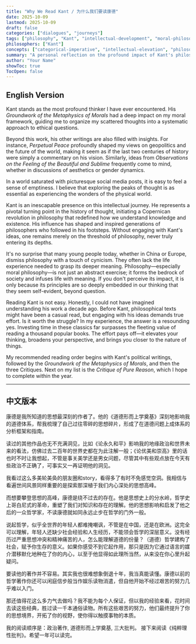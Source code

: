 ```yaml
---
title: "Why We Read Kant / 为什么我们要读康德"
date: 2025-10-09
lastmod: 2025-10-09
draft: false
categories: ["dialogues", "journeys"]
tags: ["philosophy", "Kant", "intellectual-development", "moral-philosophy"]
philosophers: ["Kant"]
concepts: ["categorical-imperative", "intellectual-elevation", "philosophical-thinking"]
summary: "A personal reflection on the profound impact of Kant's philosophy and why engaging with his work remains essential for intellectual growth."
author: "Your Name"
showToc: true
TocOpen: false
---
```


## English Version

Kant stands as the most profound thinker I have ever encountered. His *Groundwork of the Metaphysics of Morals* had a deep impact on my moral framework, guiding me to organize my scattered thoughts into a systematic approach to ethical questions.

Beyond this work, his other writings are also filled with insights. For instance, *Perpetual Peace* profoundly shaped my views on geopolitics and the future of the world, making it seem as if the last two centuries of history were simply a commentary on his vision. Similarly, ideas from *Observations on the Feeling of the Beautiful and Sublime* frequently come to mind, whether in discussions of aesthetics or gender dynamics.

In a world saturated with picturesque social media posts, it is easy to feel a sense of emptiness. I believe that exploring the peaks of thought is as essential as experiencing the wonders of the physical world.

Kant is an inescapable presence on this intellectual journey. He represents a pivotal turning point in the history of thought, initiating a Copernican revolution in philosophy that redefined how we understand knowledge and existence. His influence has shaped and inspired generations of philosophers who followed in his footsteps. Without engaging with Kant's ideas, one remains merely on the threshold of philosophy, never truly entering its depths.

It's no surprise that many young people today, whether in China or Europe, dismiss philosophy with a touch of cynicism. They often lack the life experience needed to grasp its deeper meaning. Philosophy—especially moral philosophy—is not just an abstract exercise; it forms the bedrock of society and infuses life with meaning. If you don't perceive its impact, it is only because its principles are so deeply embedded in our thinking that they seem self-evident, beyond question.

Reading Kant is not easy. Honestly, I could not have imagined understanding his work a decade ago. Before Kant, philosophical texts might have been a casual read, but engaging with his ideas demands true effort. Is it worth the struggle? In my experience, the answer is a resounding yes. Investing time in these classics far surpasses the fleeting value of reading a thousand popular books. The effort pays off—it elevates your thinking, broadens your perspective, and brings you closer to the nature of things.

My recommended reading order begins with Kant's political writings, followed by the *Groundwork of the Metaphysics of Morals*, and then the three Critiques. Next on my list is the *Critique of Pure Reason*, which I hope to complete within the year.

---

## 中文版本

康德是我所知道的思想最深刻的作者了。他的《道德形而上学奠基》深刻地影响我的道德体系，帮我梳理了自己过往零碎的思想碎片，形成了在道德问题上成体系的分析框架和指南。

读过的其他作品也无不充满洞见，比如《论永久和平》影响我的地缘政治和世界未来的看法，仿佛过去二百年的世界史都在为此注解一般；《论优美和崇高》里的话也时不时让我想起，不管是事关美学还是男女问题，尽管其中有些观点放在今天有些政治不正确了，可事实又一再证明他的洞见。

我看过这么多美轮美奂的朋友圈和story，看得多了有时不免感觉空洞。我相信与看遍世间风景同样重要的是探索那深植于我们内心深处的思想高峰。

而想要攀登思想的高峰，康德是绕不过去的存在。他是思想史上的分水岭，哲学史上哥白尼式的革命，重塑了我们对知识和存在的理解。他的思想影响和启发了他之后的一众哲学家，不读康德就如同永远止步在哲学的门外一般。

说起哲学，似乎全世界的年轻人都难掩嘲讽，不管是在中国，还是在欧洲。这完全可以理解，年轻人还缺少社会经验和人生经历，不能领会哲学的深层意义。没有经历过严重思想冲突和精神痛苦的人，怎么能理解道德的份量？（道德）哲学建构了社会，赋予你生存的意义。如果你感受不到它起作用，那只是因为它通过语言的媒介潜移默化地种在了你的内心，以至于他显得如此理所当然，从来没在你心里升起疑问。

要读他的著作并不容易。其实我也很难想象倒退十年，我当真能读懂。康德以前的哲学著作你还可以闲庭信步般当作娱乐读物消遣，但自他开始不经过艰苦的努力几乎难以入门。

那还值得花这么多力气去做吗？我不能为每个人保证，但以我的经验来看，花时间去读这些经典，胜过读一千本通俗读物。所有这些艰苦的努力，他们最终提升了你的思想境界，开拓了你的视野，使你得以触摸事物的本质。

我的阅读顺序是：政治著作, 道德形而上学奠基, 三大批判。
接下来阅读《纯粹理性批判》。希望一年可以读完。
